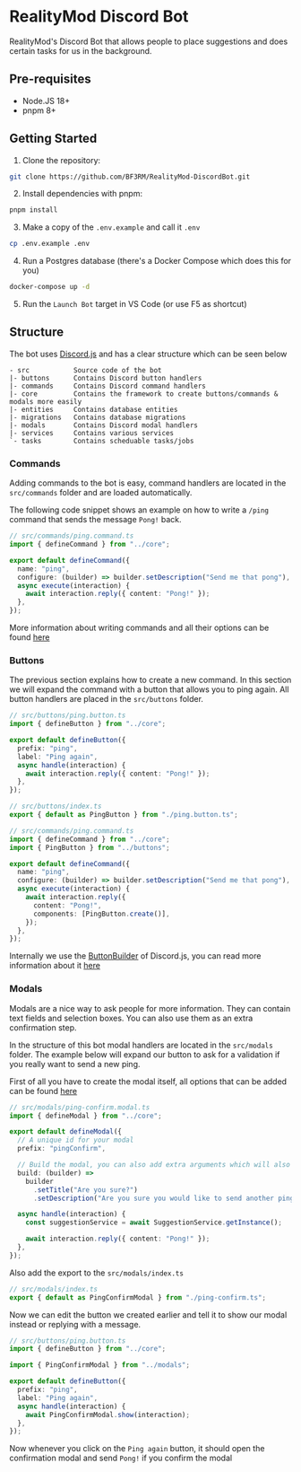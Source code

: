 # RealityMod Discord Bot

RealityMod's Discord Bot that allows people to place suggestions and does certain tasks for us in the background.

## Pre-requisites

- Node.JS 18+
- pnpm 8+

## Getting Started

1. Clone the repository:

```bash
git clone https://github.com/BF3RM/RealityMod-DiscordBot.git
```

2. Install dependencies with pnpm:

```bash
pnpm install
```

3. Make a copy of the `.env.example` and call it `.env`

```bash
cp .env.example .env
```

4. Run a Postgres database (there's a Docker Compose which does this for you)

```bash
docker-compose up -d
```

5. Run the `Launch Bot` target in VS Code (or use F5 as shortcut)

## Structure

The bot uses [Discord.js](https://discordjs.guide) and has a clear structure which can be seen below

```
- src           Source code of the bot
|- buttons      Contains Discord button handlers
|- commands     Contains Discord command handlers
|- core         Contains the framework to create buttons/commands & modals more easily
|- entities     Contains database entities
|- migrations   Contains database migrations
|- modals       Contains Discord modal handlers
|- services     Contains various services
`- tasks        Contains scheduable tasks/jobs
```

### Commands

Adding commands to the bot is easy, command handlers are located in the `src/commands` folder and are loaded automatically.

The following code snippet shows an example on how to write a `/ping` command that sends the message `Pong!` back.

```ts
// src/commands/ping.command.ts
import { defineCommand } from "../core";

export default defineCommand({
  name: "ping",
  configure: (builder) => builder.setDescription("Send me that pong"),
  async execute(interaction) {
    await interaction.reply({ content: "Pong!" });
  },
});
```

More information about writing commands and all their options can be found [here](https://discordjs.guide/slash-commands/response-methods.html)

### Buttons

The previous section explains how to create a new command. In this section we will expand the command with a button that allows you to ping again.
All button handlers are placed in the `src/buttons` folder.

```ts
// src/buttons/ping.button.ts
import { defineButton } from "../core";

export default defineButton({
  prefix: "ping",
  label: "Ping again",
  async handle(interaction) {
    await interaction.reply({ content: "Pong!" });
  },
});
```

```ts
// src/buttons/index.ts
export { default as PingButton } from "./ping.button.ts";
```

```ts
// src/commands/ping.command.ts
import { defineCommand } from "../core";
import { PingButton } from "../buttons";

export default defineCommand({
  name: "ping",
  configure: (builder) => builder.setDescription("Send me that pong"),
  async execute(interaction) {
    await interaction.reply({
      content: "Pong!",
      components: [PingButton.create()],
    });
  },
});
```

Internally we use the [ButtonBuilder](https://discord.js.org/#/docs/discord.js/main/class/ButtonBuilder) of Discord.js, you can read more information about it [here](https://discordjs.guide/interactions/buttons.html)

### Modals

Modals are a nice way to ask people for more information. They can contain text fields and selection boxes. You can also use them as an extra confirmation step.

In the structure of this bot modal handlers are located in the `src/modals` folder. The example below will expand our button to ask for a validation if you really want to send a new ping.

First of all you have to create the modal itself, all options that can be added can be found [here](https://discordjs.guide/interactions/modals.html)

```ts
// src/modals/ping-confirm.modal.ts
import { defineModal } from "../core";

export default defineModal({
  // A unique id for your modal
  prefix: "pingConfirm",

  // Build the modal, you can also add extra arguments which will also be sent over to the handle function
  build: (builder) =>
    builder
      .setTitle("Are you sure?")
      .setDescription("Are you sure you would like to send another ping?"),

  async handle(interaction) {
    const suggestionService = await SuggestionService.getInstance();

    await interaction.reply({ content: "Pong!" });
  },
});
```

Also add the export to the `src/modals/index.ts`

```ts
// src/modals/index.ts
export { default as PingConfirmModal } from "./ping-confirm.ts";
```

Now we can edit the button we created earlier and tell it to show our modal instead or replying with a message.

```ts
// src/buttons/ping.button.ts
import { defineButton } from "../core";

import { PingConfirmModal } from "../modals";

export default defineButton({
  prefix: "ping",
  label: "Ping again",
  async handle(interaction) {
    await PingConfirmModal.show(interaction);
  },
});
```

Now whenever you click on the `Ping again` button, it should open the confirmation modal and send `Pong!` if you confirm the modal

